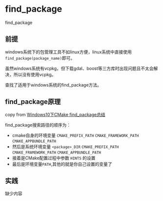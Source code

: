 # find_package

find_package

## 前提

windows系统下的包管理工具不如linux方便，linux系统中直接使用`find_package(package_name)`即可。

虽然windows系统有vcpkg，但下载gdal、boost等三方库时出现问题且不太会解决，所以没有使用vcpkg。

查找了适用于windows系统的find_package方法。

## find_package原理

copy from [Windows10下CMake find_package总结](https://blog.csdn.net/poolooloo/article/details/125614830)

find_package搜索路径的顺序为：

- cmake自身的环境变量 `CMAKE_PREFIX_PATH` `CMAKE_FRAMEWORK_PATH` `CMAKE_APPBUNDLE_PATH` 
- 然后是系统环境变量 `<package>_DIR` `CMAKE_PREFIX_PATH` `CMAKE_FRAMEWORK_PATH` `CMAKE_APPBUNDLE_PATH`
- 接着是CMake配置过程中参数 `HINTS` 的设置
- 最后是环境变量`PATH`,其他的就是你自己设置的变量了

## 实践

缺少内容
